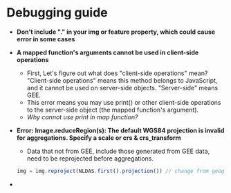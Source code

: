 # Debugging guide

- **Don't include "." in your img or feature property, which could cause error in some cases**

- **A mapped function's arguments cannot be used in client-side operations**

  - First, Let's figure out what does "client-side operations" mean? "Client-side operations" means this method belongs to JavaScript, and it cannot be used on server-side objects. "Server-side" means GEE.
  - This error means you may use print() or other client-side operations to the server-side object (the mapped function's argument).
  - *Why cannot use print in map function?*

- **Error: Image.reduceRegion(s): The default WGS84 projection is invalid for aggregations. Specify a scale or crs & crs_transform**

  - Data that not from GEE, include those generated from GEE data, need to be reprojected before aggregations.

  `````javascript
  img = img.reproject(NLDAS.first().projection()) // change from geographic coordinate system and projected coordinate system
  `````

- 


